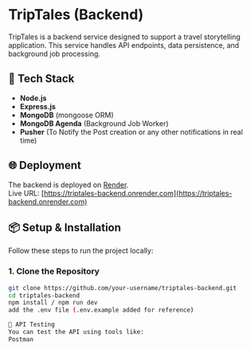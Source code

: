 # TripTales (Backend)

TripTales is a backend service designed to support a travel storytelling application. This service handles API endpoints, data persistence, and background job processing.

## 🚀 Tech Stack

- **Node.js**
- **Express.js**
- **MongoDB** (mongoose ORM)
- **MongoDB Agenda** (Background Job Worker)
- **Pusher** (To Notify the Post creation or any other notifications in real time)

## 🌐 Deployment

The backend is deployed on [Render](https://render.com/).  
Live URL: [https://triptales-backend.onrender.com](https://triptales-backend.onrender.com)

## 📦 Setup & Installation

Follow these steps to run the project locally:

### 1. Clone the Repository
```bash
git clone https://github.com/your-username/triptales-backend.git
cd triptales-backend
npm install / npm run dev
add the .env file (.env.example added for reference)

🧪 API Testing
You can test the API using tools like:
Postman
